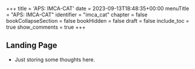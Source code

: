 +++
title = 'APS: IMCA-CAT'
date = 2023-09-13T18:48:35+00:00
menuTitle = "APS: IMCA-CAT"
identifier = "imca_cat"
chapter = false
bookCollapseSection = false
bookHidden = false
draft = false
include_toc = true
show_comments = true
+++

## Landing Page

- Just storing some thoughts here.